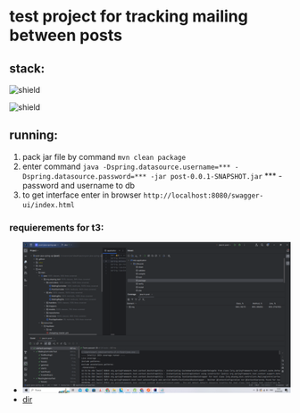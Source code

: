 # test project for tracking mailing between posts

## stack:
![shield](https://img.shields.io/badge/java-spring_boot-green)

![shield](https://img.shields.io/badge/postgres-blue)

## running:
1. pack jar file by command ```mvn clean package```
2. enter command ```java -Dspring.datasource.username=*** -Dspring.datasource.password=*** -jar post-0.0.1-SNAPSHOT.jar``` *** - password and username to db
3. to get interface enter in browser ```http://localhost:8080/swagger-ui/index.html```

### requierements for t3:
- ![dir](src/main/resources/requierements/test-coverage.png)
- [dir](src/main/resources/requierements/api-docs.yaml)

